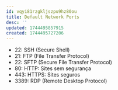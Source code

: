 ```yaml
---
id: vqyi81rzgkljszpu9hz80ou
title: Default Network Ports
desc: ''
updated: 1744495857915
created: 1744495727206
---
```


- 22: SSH (Secure Shell)
- 21: FTP (File Transfer Protocol)
- 22: SFTP (Secure File Transfer Protocol)
- 80: HTTP: Sites sem segurança
- 443: HTTPS: Sites seguros
- 3389: RDP (Remote Desktop Protocol)
